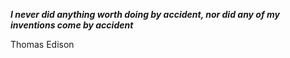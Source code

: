 _**I never did anything worth doing by accident, nor did any of my inventions come by accident**_

Thomas Edison